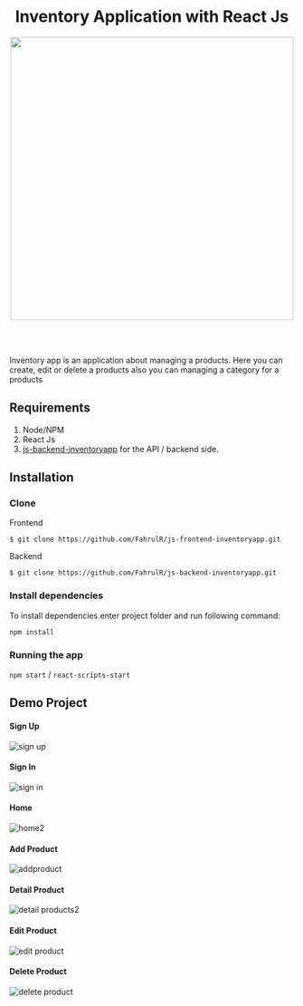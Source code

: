 <h1 align='center'>Inventory Application with React Js</h1>

<p align='center'>
  <a href='https://facebook.github.io/react-native/'>
  <img width="500" src='https://reactjs.org/logo-og.png' />
  </a>
</p>

<br>
<br>


Inventory app is an application about managing a products. Here you can create, edit or delete a products also you can managing a category for a products <br>


## Requirements
1. Node/NPM
2. React Js
3. <a href="https://github.com/FahrulR/js-backend-inventoryapp">js-backend-inventoryapp</a> for the API / backend side.

## Installation
### Clone
Frontend
```
$ git clone https://github.com/FahrulR/js-frontend-inventoryapp.git
```
Backend
```
$ git clone https://github.com/FahrulR/js-backend-inventoryapp.git
```
### Install dependencies

To install dependencies enter project folder and run following command:

`npm install`

### Running the app

`npm start` / `react-scripts-start`

## Demo Project

#### Sign Up
![sign up](https://user-images.githubusercontent.com/44598352/64529375-f1342f80-d334-11e9-8da6-958840128278.png)

#### Sign In
![sign in](https://user-images.githubusercontent.com/44598352/64529371-f0030280-d334-11e9-9907-8fa5f1d3017f.png)

#### Home
![home2](https://user-images.githubusercontent.com/44598352/64535926-5b070600-d342-11e9-8b05-23580dd56799.png)

#### Add Product
![addproduct](https://user-images.githubusercontent.com/44598352/64535891-4aef2680-d342-11e9-98ca-1630fbafc965.gif)

#### Detail Product
![detail products2](https://user-images.githubusercontent.com/44598352/64536069-a15c6500-d342-11e9-84c1-6e9cda0d8c6a.png)

#### Edit Product
![edit product](https://user-images.githubusercontent.com/44598352/64536366-2e9fb980-d343-11e9-8a67-d3bfe4e7ccef.gif)

#### Delete Product
![delete product](https://user-images.githubusercontent.com/44598352/64536685-b71e5a00-d343-11e9-85f4-8b4afecdb4ee.gif)
